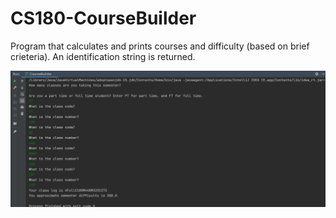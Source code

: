 # CS180-CourseBuilder
Program that calculates and prints courses and difficulty (based on brief crieteria). An identification string is returned.

![](CourseBuild.png)
